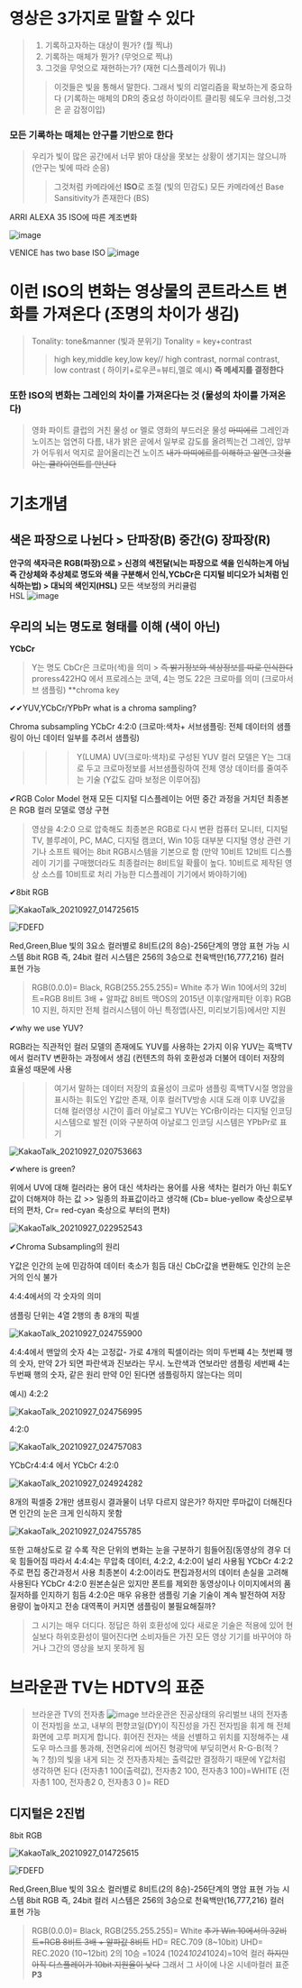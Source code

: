 # 영상은 3가지로 말할 수 있다
> 1. 기록하고자하는 대상이 뭔가? (뭘 찍냐)    <span style="color:red">     <span style="color:blue">
> 2. 기록하는 매체가 뭔가? (무엇으로 찍냐)
> 3. 그것을 무엇으로 재현하는가? (재현 디스플레이가 뭐냐)
> > 이것들은 빛을 통해서 말한다. 그래서 빛의 리얼리즘을 확보하는게 중요하다 (기록하는 매체의 DR의 중요성 하이라이트 클리핑 쉐도우 크러슁,그것은 곧 감정이입)

### 모든 기록하는 매체는 안구를 기반으로 한다 
> 우리가 빛이 많은 공간에서 너무 밝아 대상을 못보는 상황이 생기지는 않으니까 (안구는 빛에 따라 순응)
>> 그것처럼 카메라에선 **ISO**로 조절 (빛의 민감도)
>> 모든 카메라에선 Base Sansitivity가 존재한다 (BS)


ARRI ALEXA 35 ISO에 따른 계조변화

![image](https://github.com/jangseungki/jang-2d-digital-Synthetic/assets/90597861/2246b587-ba1a-4d17-9dab-a95428c3b9cd)

VENICE has two base ISO
![image](https://github.com/jangseungki/jang-2d-digital-Synthetic/assets/90597861/d15df5d5-6910-4faf-a398-aaf35d72b5c8)

# 이런 ISO의 변화는 영상물의 콘트라스트 변화를 가져온다 (조명의 차이가 생김) 
> Tonality: tone&manner (빛과 분위기) 
> Tonality = key+contrast
>> high key,middle key,low key// high contrast, normal contrast, low contrast ( 하이키+로우콘=뷰티,멜로 예시)
>> **즉 메세지를 결정한다**
### 또한 ISO의 변화는 그레인의 차이를 가져온다는 것 (물성의 차이를 가져온다)
> 영화 파이트 클럽의 거친 물성 or 멜로 영화의 부드러운 물성 ~~마띠에르~~ 
> 그레인과 노이즈는 엄연히 다름, 내가 밝은 곧에서 일부로 감도를 올려찍는건 그레인, 암부가 어두워서 억지로 끌어올리는건 노이즈
> ~~내가 마띠에르를 이해하고 알면 그것을 아는 클라이언트를 만난다~~

# 기초개념
## 색은 파장으로 나뉜다 > 단파장(B) 중간(G) 장파장(R)
**안구의 색자극은 RGB(파장)으로 > 신경의 색전달(뇌는 파장으로 색을 인식하는게 아님 즉 간상체와 추상체로 명도와 색을 구분해서 인식,YCbCr은 디지털 비디오가 뇌처럼 인식하는법) > 대뇌의 색인지(HSL)** 모든 색보정의 커리큘럼  
HSL
![image](https://github.com/jangseungki/jang-2d-digital-Synthetic/assets/90597861/d9bf049d-048a-4462-acbb-95d23c1958c4)
## 우리의 뇌는 명도로 형태를 이해 (색이 아닌) 
**YCbCr** 
> Y는 명도 CbCr은 크로마(색)을 의미 > ~~즉 밝기정보와 색상정보를 따로 인식한다~~ proress422HQ 에서 프로레스는 코덱, 4는 명도 22은 크로마를 의미 (크로마서브 샘플링)
**chroma key 

✔✔YUV,YCbCr/YPbPr what is a chroma sampling? 

Chroma subsampling YCbCr 4:2:0
(크로마:색차+ 서브샘플링: 전체 데이터의 샘플링이 아닌 데이터 일부를 추려서 샘플링) 
>>> Y(LUMA) UV(크로마:색차)로 구성된 YUV 컬러 모델은 Y는 그대로 두고 크로마정보를 서브샘플링하여 전체 영상 데이터를 줄여주는 기술 (Y값도 감마 보정은 이루어짐) 

✔RGB Color Model 
현재 모든 디지털 디스플레이는 어떤 중간 과정을 거치던 최종본은 RGB 컬러 모델로 영상 구현 
>영상을 4:2:0 으로 압축해도 최종본은 RGB로 다시 변환 
컴퓨터 모니터, 디지털 TV, 블루레이, PC, MAC, 디지털 캠코더, Win 10등 대부분 디지털 영상 관련 기기나 소프트 웨어는 8bit RGB시스템을 기본으로 함 
>(만약 10비트 12비트 디스플레이 기기를 구매했더라도 최종컬러는 8비트일 확률이 높다. 10비트로 제작된 영상 소스를 10비트로 처리 가능한 디스플레이 기기에서 봐야하기에)

✔8bit RGB 

![KakaoTalk_20210927_014725615](https://user-images.githubusercontent.com/90597861/134845392-bf72398d-8f52-4e3e-95f1-53ec49683a1c.jpg)

![FDEFD](https://github.com/jangseungki/jang-2d-digital-Synthetic/assets/90597861/3646e4da-9638-4d61-86b3-fba815376824)


Red,Green,Blue 빛의 3요소 컬러별로 8비트(2의 8승)-256단계의 명암 표현 가능 시스템 
8bit RGB 즉, 24bit 컬러 시스템은 256의 3승으로 천육백만(16,777,216) 컬러 표현 가능 
>RGB(0.0.0)= Black, RGB(255.255.255)= White 
>추가 Win 10에서의 32비트=RGB 8비트 3배 + 알파값 8비트 
>맥OS의 2015년 이후(알캐피탄 이후) RGB 10 지원, 하지만 전체 컬러시스템이 아닌 특정앱(사진, 미리보기등)에서만 지원 

✔why we use YUV?

RGB라는 직관적인 컬러 모델의 존재에도 YUV를 사용하는 2가지 이유 
YUV는 흑백TV에서 컬러TV 변환하는 과정에서 생김 (컨텐츠의 하위 호환성과 더불어 데이터 저장의 효율성 때문에 사용 
>> 여기서 말하는 데이터 저장의 효율성이 크로마 샘플링 
흑백TV시절 명암을 표시하는 휘도인 Y값만 존재, 이후 컬러TV방송 시대 도래 이후 UV값을 더해 컬러영상 
시간이 흘러 아날로그 YUV는 YCrBr이라는 디지털 인코딩 시스템으로 발전 (이와 구분하여 아날로그 인코딩 시스템은 YPbPr로 표기 

![KakaoTalk_20210927_020753663](https://user-images.githubusercontent.com/90597861/134846445-f3cc32a7-d669-48e0-b0d8-5e702da90e08.jpg)

✔where is green? 

위에서 UV에 대해 컬러라는 용어 대신 색차라는 용어를 사용 
색차는 컬러가 아닌 휘도Y값이 더해져야 하는 값 >> 일종의 좌표값이라고 생각해 (Cb= blue-yellow 축상으로부터의 편차, Cr= red-cyan 축상으로 부터의 편차) 

![KakaoTalk_20210927_022952543](https://user-images.githubusercontent.com/90597861/134846646-550297c9-bb1f-4fe3-96c0-f84944e50fcb.jpg)

✔Chroma Subsampling의 원리 

Y값은 인간의 눈에 민감하여 데이터 축소가 힘듬 
대신 CbCr값을 변환해도 인간의 눈은 거의 인식 불가 

4:4:4에서의 각 숫자의 의미 

샘플링 단위는 4열 2행의 총 8개의 픽셀 

![KakaoTalk_20210927_024755900](https://user-images.githubusercontent.com/90597861/134849164-279bf63b-bd65-403d-a5e5-eb2ab76d1264.jpg)

4:4:4에서 
맨앞의 숫자 4는 고정값- 가로 4개의 픽셀이라는 의미 
두번쨰 4는 첫번쨰 행의 숫자, 만약 2가 되면 파란색과 진보라는 무시. 노란색과 연보라만 샘플링 
세번째 4는 두번째 행의 숫자, 같은 원리 
만약 0인 된다면 샘플링하지 않는다는 의미 

예시) 4:2:2

![KakaoTalk_20210927_024756995](https://user-images.githubusercontent.com/90597861/134849498-5f83423c-664c-45dc-8644-4528d69c4c2f.jpg)

4:2:0

![KakaoTalk_20210927_024757083](https://user-images.githubusercontent.com/90597861/134849516-3da1b07f-f8dd-4fb8-8b81-9ef19e90a886.jpg)

YCbCr4:4:4 에서 YCbCr 4:2:0

![KakaoTalk_20210927_024924282](https://user-images.githubusercontent.com/90597861/134849575-d776ffff-3e70-4587-ae9d-4e5e434fba2f.jpg)

8개의 픽셀중 2개만 샘프링시 결과물이 너무 다르지 않은가? 
하지만 루마값이 더해진다면 인간의 눈은 크게 인식하지 못함 

![KakaoTalk_20210927_024755785](https://user-images.githubusercontent.com/90597861/134849720-818bc616-7263-4bda-a691-d97f6eac0f98.jpg)

또한 고해상도로 갈 수록 작은 단위의 변화는 눈을 구분하기 힘들어짐(동영상의 경우 더욱 힘들어짐
따라서 4:4:4는 무압축 데이터, 4:2:2, 4:2:0이 널리 사용됨 
YCbCr 4:2:2 
주로 편집 중간과정서 사용 최종본이 4:2:0이라도 편집과정서의 데이터 손실을 고려해 사용된다 
YCbCr 4:2:0 
원본손실은 있지만 폰트를 제외한 동영상이나 이미지에서의 품질저하를 인지하기 힘듬 
4:2:0은 매우 유용한 샘플링 기술 
기술이 계속 발전하여 저장 용량이 높아지고 전송 대역폭이 커지면 샘플링이 불필요해질까? 
>그 시기는 매우 더디다. 정답은 하위 호환성에 있다 
>새로운 기술은 적용에 있어 현실보다 하위호환성이 떨어진다면 소비자들은 가진 모든 영상 기기를 바꾸어야 하거나 그간의 영상을 보지 못하게 됨 

# 브라운관 TV는 HDTV의 표준
> 브라운관 TV의 전자총
![image](https://github.com/jangseungki/jang-2d-digital-Synthetic/assets/90597861/60a89843-db71-4f33-baff-360f955ede30)
브라운관은 진공상태의 유리벌브 내의 전자총이 전자빔을 쏘고, 내부의 편향코일(DY)이 직진성을 가진 전자빔을 휘게 해 전체 화면에 고루 퍼지게 합니다. 휘어진 전자는 색을 선별하고 위치를 지정해주는 섀도우 마스크를 통과해, 전면유리에 씌어진 형광막에 부딪히면서 R-G-B(적？녹？청)의 빛을 내게 되는 것
전자총자체는 출력값만 결정하기 때문에 Y값처럼 생각하면 된다
> (전자총1 100(출력값), 전자총2 100, 전자총3 100)=WHITE
> (전자총1 100, 전자총2 0, 전자총3 0 )= RED
## 디지털은 2진법 
8bit RGB 

![KakaoTalk_20210927_014725615](https://user-images.githubusercontent.com/90597861/134845392-bf72398d-8f52-4e3e-95f1-53ec49683a1c.jpg)

![FDEFD](https://github.com/jangseungki/jang-2d-digital-Synthetic/assets/90597861/3646e4da-9638-4d61-86b3-fba815376824)


Red,Green,Blue 빛의 3요소 컬러별로 8비트(2의 8승)-256단계의 명암 표현 가능 시스템 
8bit RGB 즉, 24bit 컬러 시스템은 256의 3승으로 천육백만(16,777,216) 컬러 표현 가능 
>RGB(0.0.0)= Black, RGB(255.255.255)= White 
~~추가 Win 10에서의 32비트=RGB 8비트 3배 + 알파값 8비트~~
>HD= REC.709 (8~10bit)
>UHD= REC.2020 (10~12bit) 2의 10승 =1024 (1024*1024*1024)=10억 컬러
>~~하지만 아직 디스플레이가 10bit 지원율이 낮다~~ 그래서 그 사이에 나온 시네마컬러 표준 **P3**

